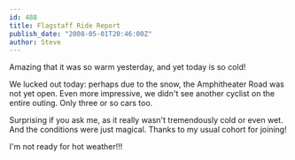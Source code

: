 ```yaml
---
id: 488
title: Flagstaff Ride Report
publish_date: "2008-05-01T20:46:00Z"
author: Steve
---
```

  
Amazing that it was so warm yesterday, and yet today is so cold!

We lucked out today: perhaps due to the snow, the Amphitheater Road was not yet open. Even more impressive, we didn't see another cyclist on the entire outing. Only three or so cars too.

Surprising if you ask me, as it really wasn't tremendously cold or even wet. And the conditions were just magical. Thanks to my usual cohort for joining!

I'm not ready for hot weather!!!
